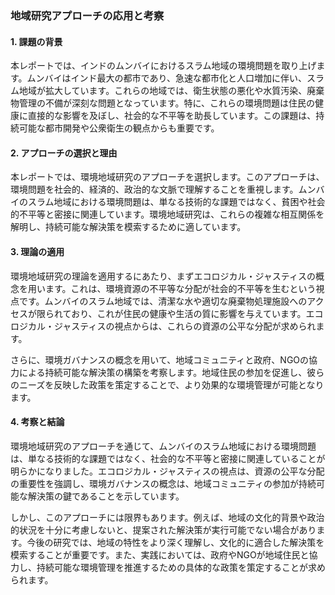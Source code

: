 ### 地域研究アプローチの応用と考察

#### 1. 課題の背景

本レポートでは、インドのムンバイにおけるスラム地域の環境問題を取り上げます。ムンバイはインド最大の都市であり、急速な都市化と人口増加に伴い、スラム地域が拡大しています。これらの地域では、衛生状態の悪化や水質汚染、廃棄物管理の不備が深刻な問題となっています。特に、これらの環境問題は住民の健康に直接的な影響を及ぼし、社会的な不平等を助長しています。この課題は、持続可能な都市開発や公衆衛生の観点からも重要です。

#### 2. アプローチの選択と理由

本レポートでは、環境地域研究のアプローチを選択します。このアプローチは、環境問題を社会的、経済的、政治的な文脈で理解することを重視します。ムンバイのスラム地域における環境問題は、単なる技術的な課題ではなく、貧困や社会的不平等と密接に関連しています。環境地域研究は、これらの複雑な相互関係を解明し、持続可能な解決策を模索するために適しています。

#### 3. 理論の適用

環境地域研究の理論を適用するにあたり、まずエコロジカル・ジャスティスの概念を用います。これは、環境資源の不平等な分配が社会的不平等を生むという視点です。ムンバイのスラム地域では、清潔な水や適切な廃棄物処理施設へのアクセスが限られており、これが住民の健康や生活の質に影響を与えています。エコロジカル・ジャスティスの視点からは、これらの資源の公平な分配が求められます。

さらに、環境ガバナンスの概念を用いて、地域コミュニティと政府、NGOの協力による持続可能な解決策の構築を考察します。地域住民の参加を促進し、彼らのニーズを反映した政策を策定することで、より効果的な環境管理が可能となります。

#### 4. 考察と結論

環境地域研究のアプローチを通じて、ムンバイのスラム地域における環境問題は、単なる技術的な課題ではなく、社会的な不平等と密接に関連していることが明らかになりました。エコロジカル・ジャスティスの視点は、資源の公平な分配の重要性を強調し、環境ガバナンスの概念は、地域コミュニティの参加が持続可能な解決策の鍵であることを示しています。

しかし、このアプローチには限界もあります。例えば、地域の文化的背景や政治的状況を十分に考慮しないと、提案された解決策が実行可能でない場合があります。今後の研究では、地域の特性をより深く理解し、文化的に適合した解決策を模索することが重要です。また、実践においては、政府やNGOが地域住民と協力し、持続可能な環境管理を推進するための具体的な政策を策定することが求められます。